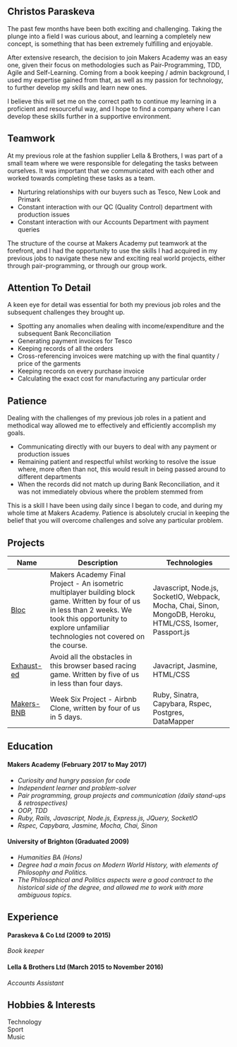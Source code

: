 ## Christos Paraskeva


The past few months have been both exciting and challenging. Taking the plunge into a field I was curious about, and learning a completely new concept, is something that has been extremely fulfilling and enjoyable.

After extensive research, the decision to join Makers Academy was an easy one, given their focus on methodologies such as Pair-Programming, TDD, Agile and Self-Learning. Coming from a book keeping / admin background, I used my expertise gained from that, as well as my passion for technology, to further develop my skills and learn new ones.

I believe this will set me on the correct path to continue my learning in a proficient and resourceful way, and I hope to find a company where I can develop these skills further in a supportive environment.


## Teamwork

At my previous role at the fashion supplier Lella & Brothers, I was part of a small team where we were responsible for delegating the tasks between ourselves.  It was important that we communicated with each other and worked towards completing these tasks as a team. 

* Nurturing relationships with our buyers such as Tesco, New Look and Primark
* Constant interaction with our QC (Quality Control) department with production issues
* Constant interaction with our Accounts Department with payment queries

The structure of the course at Makers Academy put teamwork at the forefront, and I had the opportunity to use the skills I had acquired in my previous jobs to navigate these new and exciting real world projects, either through pair-programming, or through our group work.

## Attention To Detail

A keen eye for detail was essential for both my previous job roles and the subsequent challenges they brought up. 

* Spotting any anomalies when dealing with income/expenditure and the subsequent Bank Reconciliation
* Generating payment invoices for Tesco
* Keeping records of all the orders
* Cross-referencing invoices were matching up with the final quantity / price of the garments
* Keeping records on every purchase invoice
* Calculating the exact cost for manufacturing any particular order

## Patience

Dealing with the challenges of my previous job roles in a patient and methodical way allowed me to effectively and efficiently accomplish my goals.
* Communicating directly with our buyers to deal with any payment or production issues
* Remaining patient and respectful whilst working to resolve the issue where, more often than not, this would result in being passed around to different departments
* When the records did not match up during Bank Reconciliation, and it was not immediately obvious where the problem stemmed from

This is a skill I have been using daily since I began to code, and during my whole time at Makers Academy.  Patience is absolutely crucial in keeping the belief that you will overcome challenges and solve any particular problem.

## Projects

Name | Description | Technologies
--- | --- | ---
[Bloc](https://github.com/Christos-Paraskeva/bloc) | Makers Academy Final Project - An isometric multiplayer building block game.  Written by four of us in less than 2 weeks.  We took this opportunity to explore unfamiliar technologies not covered on the course. | Javascript, Node.js, SocketIO, Webpack, Mocha, Chai, Sinon, MongoDB, Heroku, HTML/CSS, Isomer, Passport.js
[Exhaust-ed](https://github.com/Christos-Paraskeva/exhaust-ed) | Avoid all the obstacles in this browser based racing game.  Written by five of us in less than four days. | Javacript, Jasmine, HTML/CSS
[Makers-BNB](https://github.com/Christos-Paraskeva/makers-bnb) | Week Six Project - Airbnb Clone, written by four of us in 5 days. | Ruby, Sinatra, Capybara, Rspec, Postgres, DataMapper

## Education

#### Makers Academy (February 2017 to May 2017)
* *Curiosity and hungry passion for code*
* *Independent learner and problem-solver*
* *Pair programming, group projects and communication (daily stand-ups & retrospectives)*
* *OOP, TDD*
* *Ruby, Rails, Javascript, Node.js, Express.js, JQuery, SocketIO*
* *Rspec, Capybara, Jasmine, Mocha, Chai, Sinon*

#### University of Brighton (Graduated 2009)
* *Humanities BA (Hons)*
* *Degree had a main focus on Modern World History, with elements of Philosophy and Politics.*
* *The Philosophical and Politics aspects were a good contract to the historical side of the degree, and allowed me to work with more ambiguous topics.*

## Experience

#### Paraskeva & Co Ltd (2009 to 2015)
*Book keeper*

#### Lella & Brothers Ltd (March 2015 to November 2016)
*Accounts Assistant*

## Hobbies & Interests

Technology <br />
Sport <br />
Music

